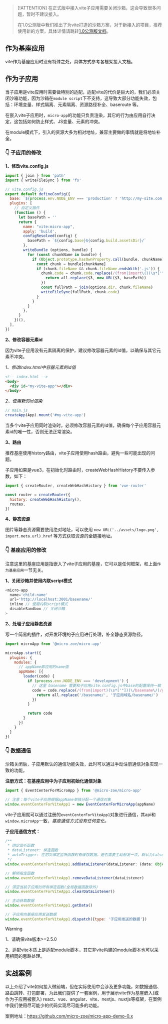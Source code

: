 > [!ATTENTION]
> 在正式版中接入vite子应用需要关闭沙箱，这会导致很多问题，暂时不建议接入。
>
> 在1.0公测版中我们推出了为vite打造的沙箱方案，对于新接入的项目，推荐使用新的方案，具体详情请跳转[1.0公测版文档](https://micro-zoe.com/docs/1.x/#/zh-cn/start)。


## 作为基座应用
vite作为基座应用时没有特殊之处，具体方式参考各框架接入文档。

## 作为子应用

当子应用是vite应用时需要做特别的适配，适配vite的代价是巨大的，我们必须关闭沙箱功能，因为沙箱在`module script`下不支持，这导致大部分功能失效，包括：环境变量、样式隔离、元素隔离、资源路径补全、baseroute 等。

在嵌入vite子应用时，`micro-app`的功能只负责渲染，其它的行为由应用自行决定，这包括如何防止样式、JS变量、元素的冲突。

在module模式下，引入的资源大多为相对地址，兼容主要做的事情就是将地址补全。

### 👇 子应用的修改

**1、修改vite.config.js**
```js
import { join } from 'path'
import { writeFileSync } from 'fs'

// vite.config.js
export default defineConfig({
  base: `${process.env.NODE_ENV === 'production' ? 'http://my-site.com' : ''}/basename/`,
  plugins: [
    // 自定义插件
    (function () {
      let basePath = ''
      return {
        name: "vite:micro-app",
        apply: 'build',
        configResolved(config) {
          basePath = `${config.base}${config.build.assetsDir}/`
        },
        writeBundle (options, bundle) {
          for (const chunkName in bundle) {
            if (Object.prototype.hasOwnProperty.call(bundle, chunkName)) {
              const chunk = bundle[chunkName]
              if (chunk.fileName && chunk.fileName.endsWith('.js')) {
                chunk.code = chunk.code.replace(/(from|import\()(\s*['"])(\.\.?\/)/g, (all, $1, $2, $3) => {
                  return all.replace($3, new URL($3, basePath))
                })
                const fullPath = join(options.dir, chunk.fileName)
                writeFileSync(fullPath, chunk.code)
              }
            }
          }
        },
      }
    })(),
  ],
})
```

**2、修改容器元素id**

因为vite子应用没有元素隔离的保护，建议修改容器元素的id值，以确保与其它元素不冲突。

*1、修改index.html中容器元素的id值*

```html
<!-- index.html -->
<body>
  <div id="my-vite-app"></div>
</body>
```

*2、使用新的id渲染*
```js
// main.js
createApp(App).mount('#my-vite-app')
```

当多个vite子应用同时渲染时，必须修改容器元素的id值，确保每个子应用容器元素id的唯一性，否则无法正常渲染。

**3、路由**

推荐基座使用history路由，vite子应用使用hash路由，避免一些可能出现的问题。

子应用如果是vue3，在初始化时路由时，createWebHashHistory不要传入参数，如下：

```js
import { createRouter, createWebHashHistory } from 'vue-router'

const router = createRouter({
  history: createWebHashHistory(),
  routes,
})
```

**4、静态资源**

图片等静态资源需要使用绝对地址，可以使用 `new URL('../assets/logo.png', import.meta.url).href` 等方式获取资源的全链接地址。

### 👇 基座应用的修改
注意这里的基座应用是指嵌入了vite子应用的基座，它可以是任何框架，和上面`作为基座应用`一节无关。

**1、关闭沙箱并使用内联script模式**
```js
<micro-app
  name='child-name'
  url='http://localhost:3001/basename/'
  inline // 使用内联script模式
  disableSandbox // 关闭沙箱
>
```

**2、处理子应用静态资源**

写一个简易的插件，对开发环境的子应用进行处理，补全静态资源路径。

```js
import microApp from '@micro-zoe/micro-app'

microApp.start({
  plugins: {
    modules: {
      // appName即应用的name值
      appName: [{
        loader(code) {
          if (process.env.NODE_ENV === 'development') {
            // 这里 basename 需要和子应用vite.config.js中base的配置保持一致
            code = code.replace(/(from|import)(\s*['"])(\/basename\/)/g, all => {
              return all.replace('/basename/', '子应用域名/basename/')
            })
          }

          return code
        }
      }]
    }
  }
})
```

### 👇 数据通信
沙箱关闭后，子应用默认的通信功能失效，此时可以通过手动注册通信对象实现一致的功能。

**注册方式：在基座应用中为子应用初始化通信对象**

```js
import { EventCenterForMicroApp } from '@micro-zoe/micro-app'

// 注意：每个vite子应用根据appName单独分配一个通信对象
window.eventCenterForViteApp1 = new EventCenterForMicroApp(appName)
```

vite子应用就可以通过注册的`eventCenterForViteApp1`对象进行通信，其api和`window.microApp`一致，*基座通信方式没有任何变化。*

**子应用通信方式：**
```js
/**
 * 绑定监听函数
 * dataListener: 绑定函数
 * autoTrigger: 在初次绑定监听函数时有缓存数据，是否需要主动触发一次，默认为false
 */
window.eventCenterForViteApp1.addDataListener(dataListener: (data: Object) => void, autoTrigger?: boolean)

// 解绑指定函数
window.eventCenterForViteApp1.removeDataListener(dataListener)

// 清空当前子应用的所有绑定函数(全局数据函数除外)
window.eventCenterForViteApp1.clearDataListener()

// 主动获取数据
window.eventCenterForViteApp1.getData()

// 子应用向基座应用发送数据
window.eventCenterForViteApp1.dispatch({type: '子应用发送的数据'})
```

> [!WARNING]
> 1、请确保vite版本>=2.5.0
>
> 2、适配vite本质上是适配module脚本，其它非vite构建的module脚本也可以采用相同的思路处理。


## 实战案例
以上介绍了vite如何接入微前端，但在实际使用中会涉及更多功能，如数据通信、路由跳转、打包部署，为此我们提供了一套案例，用于展示vite作为基座嵌入(或作为子应用被嵌入) react、vue、angular、vite、nextjs、nuxtjs等框架，在案例中我们使用尽可能少的代码实现尽可能多的功能。

案例地址：https://github.com/micro-zoe/micro-app-demo-0.x
